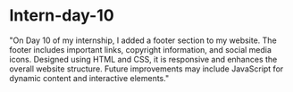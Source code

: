 # Intern-day-10
"On Day 10 of my internship, I added a footer section to my website. The footer includes important links, copyright information, and social media icons. Designed using HTML and CSS, it is responsive and enhances the overall website structure. Future improvements may include JavaScript for dynamic content and interactive elements."
